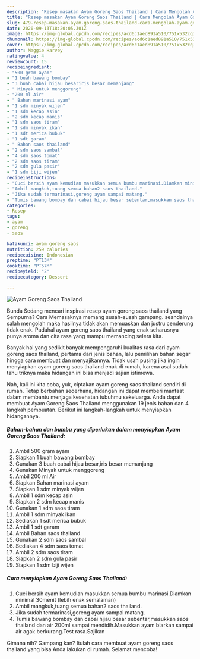```yaml
---
description: "Resep masakan Ayam Goreng Saos Thailand | Cara Mengolah Ayam Goreng Saos Thailand Yang Bisa Manjain Lidah"
title: "Resep masakan Ayam Goreng Saos Thailand | Cara Mengolah Ayam Goreng Saos Thailand Yang Bisa Manjain Lidah"
slug: 479-resep-masakan-ayam-goreng-saos-thailand-cara-mengolah-ayam-goreng-saos-thailand-yang-bisa-manjain-lidah
date: 2020-09-13T18:20:05.301Z
image: https://img-global.cpcdn.com/recipes/acd6c1aed891a510/751x532cq70/ayam-goreng-saos-thailand-foto-resep-utama.jpg
thumbnail: https://img-global.cpcdn.com/recipes/acd6c1aed891a510/751x532cq70/ayam-goreng-saos-thailand-foto-resep-utama.jpg
cover: https://img-global.cpcdn.com/recipes/acd6c1aed891a510/751x532cq70/ayam-goreng-saos-thailand-foto-resep-utama.jpg
author: Maggie Harvey
ratingvalue: 4
reviewcount: 15
recipeingredient:
- "500 gram ayam"
- "1 buah bawang bombay"
- "3 buah cabai hijau besariris besar memanjang"
- " Minyak untuk menggoreng"
- "200 ml Air"
- " Bahan marinasi ayam"
- "1 sdm minyak wijen"
- "1 sdm kecap asin"
- "2 sdm kecap manis"
- "1 sdm saos tiram"
- "1 sdm minyak ikan"
- "1 sdt merica bubuk"
- "1 sdt garam"
- " Bahan saos thailand"
- "2 sdm saos sambal"
- "4 sdm saos tomat"
- "2 sdm saos tiram"
- "2 sdm gula pasir"
- "1 sdm biji wijen"
recipeinstructions:
- "Cuci bersih ayam kemudian masukkan semua bumbu marinasi.Diamkan minimal 30menit (lebih enak semalaman)"
- "Ambil mangkuk,tuang semua bahan2 saos thailand."
- "Jika sudah termarinasi,goreng ayam sampai matang."
- "Tumis bawang bombay dan cabai hijau besar sebentar,masukkan saos thailand dan air 200ml sampai mendidih.Masukkan ayam biarkan sampai air agak berkurang.Test rasa.Sajikan"
categories:
- Resep
tags:
- ayam
- goreng
- saos

katakunci: ayam goreng saos 
nutrition: 259 calories
recipecuisine: Indonesian
preptime: "PT13M"
cooktime: "PT57M"
recipeyield: "2"
recipecategory: Dessert

---
```



![Ayam Goreng Saos Thailand](https://img-global.cpcdn.com/recipes/acd6c1aed891a510/751x532cq70/ayam-goreng-saos-thailand-foto-resep-utama.jpg)

Bunda Sedang mencari inspirasi resep ayam goreng saos thailand yang Sempurna? Cara Memasaknya memang susah-susah gampang. seandainya salah mengolah maka hasilnya tidak akan memuaskan dan justru cenderung tidak enak. Padahal ayam goreng saos thailand yang enak seharusnya punya aroma dan cita rasa yang mampu memancing selera kita.



Banyak hal yang sedikit banyak mempengaruhi kualitas rasa dari ayam goreng saos thailand, pertama dari jenis bahan, lalu pemilihan bahan segar hingga cara membuat dan menyajikannya. Tidak usah pusing jika ingin menyiapkan ayam goreng saos thailand enak di rumah, karena asal sudah tahu triknya maka hidangan ini bisa menjadi sajian istimewa.


Nah, kali ini kita coba, yuk, ciptakan ayam goreng saos thailand sendiri di rumah. Tetap berbahan sederhana, hidangan ini dapat memberi manfaat dalam membantu menjaga kesehatan tubuhmu sekeluarga. Anda dapat membuat Ayam Goreng Saos Thailand menggunakan 19 jenis bahan dan 4 langkah pembuatan. Berikut ini langkah-langkah untuk menyiapkan hidangannya.

<!--inarticleads1-->

##### Bahan-bahan dan bumbu yang diperlukan dalam menyiapkan Ayam Goreng Saos Thailand:

1. Ambil 500 gram ayam
1. Siapkan 1 buah bawang bombay
1. Gunakan 3 buah cabai hijau besar,iris besar memanjang
1. Gunakan  Minyak untuk menggoreng
1. Ambil 200 ml Air
1. Siapkan  Bahan marinasi ayam
1. Siapkan 1 sdm minyak wijen
1. Ambil 1 sdm kecap asin
1. Siapkan 2 sdm kecap manis
1. Gunakan 1 sdm saos tiram
1. Ambil 1 sdm minyak ikan
1. Sediakan 1 sdt merica bubuk
1. Ambil 1 sdt garam
1. Ambil  Bahan saos thailand
1. Gunakan 2 sdm saos sambal
1. Sediakan 4 sdm saos tomat
1. Ambil 2 sdm saos tiram
1. Siapkan 2 sdm gula pasir
1. Siapkan 1 sdm biji wijen




<!--inarticleads2-->

##### Cara menyiapkan Ayam Goreng Saos Thailand:

1. Cuci bersih ayam kemudian masukkan semua bumbu marinasi.Diamkan minimal 30menit (lebih enak semalaman)
1. Ambil mangkuk,tuang semua bahan2 saos thailand.
1. Jika sudah termarinasi,goreng ayam sampai matang.
1. Tumis bawang bombay dan cabai hijau besar sebentar,masukkan saos thailand dan air 200ml sampai mendidih.Masukkan ayam biarkan sampai air agak berkurang.Test rasa.Sajikan




Gimana nih? Gampang kan? Itulah cara membuat ayam goreng saos thailand yang bisa Anda lakukan di rumah. Selamat mencoba!
